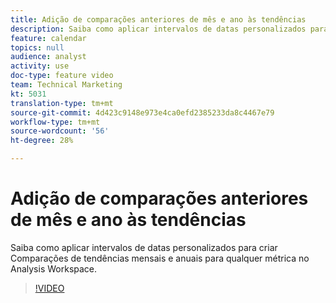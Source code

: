 ```yaml
---
title: Adição de comparações anteriores de mês e ano às tendências
description: Saiba como aplicar intervalos de datas personalizados para criar Comparações de tendências mensais e anuais para qualquer métrica no Analysis Workspace.
feature: calendar
topics: null
audience: analyst
activity: use
doc-type: feature video
team: Technical Marketing
kt: 5031
translation-type: tm+mt
source-git-commit: 4d423c9148e973e4ca0efd2385233da8c4467e79
workflow-type: tm+mt
source-wordcount: '56'
ht-degree: 28%

---
```



# Adição de comparações anteriores de mês e ano às tendências

Saiba como aplicar intervalos de datas personalizados para criar Comparações de tendências mensais e anuais para qualquer métrica no Analysis Workspace.

>[!VIDEO](https://video.tv.adobe.com/v/33772/?quality=12)
